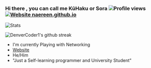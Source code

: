 ### Hi there , you can call me KūHaku or Sora ![Profile views](https://gpvc.arturio.dev/SIREESHDEVARAJ) [![Website naereen.github.io](https://img.shields.io/website-up-down-green-red/https/naereen.github.io.svg)](https://sirdevhub.xyz)
![Stats](https://github-readme-stats.vercel.app/api?username=sireeshdevaraj&show_icons=true&theme=cobalt)

![DenverCoder1's github streak](https://github-readme-streak-stats.herokuapp.com/?user=sireeshdevaraj&theme=blue-green)

-  I'm currently Playing with Networking
- [Website](https://sirdevhub.xyz)
- He/Him
- "Just a Self-learning programmer and University Student"

